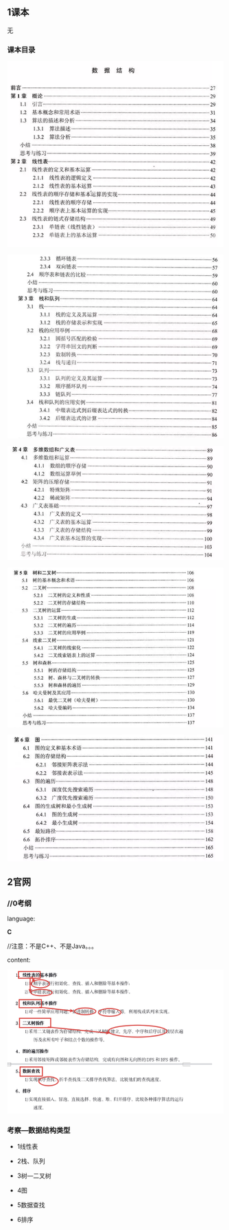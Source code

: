 









## 1课本

无



### 课本目录

![image-20191102123155886](assets/image-20191102123155886.png)

![image-20191102123214662](assets/image-20191102123214662.png)

![image-20191102123233137](assets/image-20191102123233137.png)

![image-20191102123300083](assets/image-20191102123300083.png)

![image-20191102123312310](assets/image-20191102123312310.png)















## 2官网







### //0考纲



language:

**C**

//注意：不是C++、不是Java。。。





content:

![image-20191110160939503](assets/image-20191110160939503.png)



### 考察—数据结构类型

- 1线性表

- 2栈、队列

- 3树—二叉树

- 4图

- 5数据查找

- 6排序







